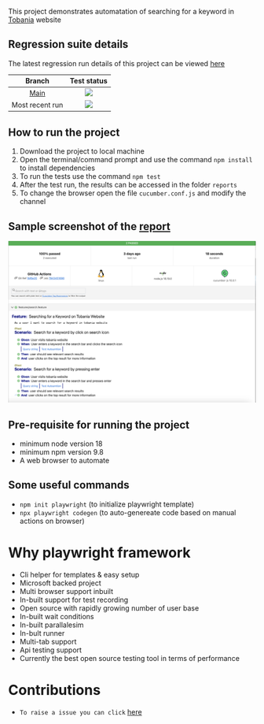 This project demonstrates  automatation of searching for a keyword in [Tobania](https://www.tobania.be/) website


## Regression suite details
The latest regression run details of this project can be viewed [here](https://thulasipavankumar.github.io/tobania-testing/) 

| Branch | Test status    |
| :---:   | :---: | 
| [Main](https://github.com/thulasipavankumar/tobania-testing/tree/main) | ![](https://github.com/thulasipavankumar/tobania-testing/actions/workflows/playwright.yml/badge.svg?branch=main)   | 
| Most recent run | ![](https://github.com/thulasipavankumar/tobania-testing/actions/workflows/playwright.yml/badge.svg)   | 

## How to run the project
1. Download the project to local machine
2. Open the terminal/command prompt and use the command `npm install` to install dependencies 
3. To run the tests use the command `npm test`
4. After the test run, the results can be accessed in the folder `reports`
5. To change the browser  open the file `cucumber.conf.js` and modify the channel

## Sample screenshot of the [report](https://thulasipavankumar.github.io/tobania-testing/)  
![Screenshot](Screenshot.png)

## Pre-requisite for running the project
- minimum node version 18
- minimum npm version 9.8
- A web browser to automate

## Some useful commands
- `npm init playwright` (to initialize playwright template)
- `npx playwright codegen` (to auto-genereate code based on manual actions on browser)



# Why playwright framework

- Cli helper for templates & easy setup
- Microsoft backed project
- Multi browser support inbuilt
- In-built support for test recording  
- Open source with rapidly growing number of user base
- In-built wait conditions
- In-built parallalesim
- In-bult runner 
- Multi-tab support
- Api testing support
- Currently the best open source testing tool in terms of performance

# Contributions
-  `To raise a issue you can click` [here](https://github.com/thulasipavankumar/tobania-testing/issues/new)
